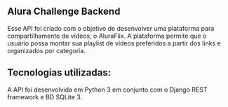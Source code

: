 ## Alura Challenge Backend

Esse API foi criado com o objetivo de desenvolver uma plataforma para compartilhamento de vídeos, o AluraFlix. A plataforma permite que o usuário possa montar sua playlist de vídeos preferidos a partir dos links e organizados por categoria.

## Tecnologias utilizadas:
A API foi desenvolvida em Python 3 em conjunto com o Django REST framework e BD SQLite 3.